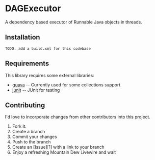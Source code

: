 DAGExecutor
=============

A dependency based executor of Runnable Java objects in threads.


Installation
-----------

    TODO: add a build.xml for this codebase


Requirements
------------

This library requires some external libraries:

* [guava](http://code.google.com/p/guava-libraries/) -- Currently used for some collections support.
* [junit](http://www.junit.org/) -- JUnit for testing



Contributing
------------

I'd love to incorporate changes from other contributors into this project.

1. Fork it.
2. Create a branch
3. Commit your changes
4. Push to the branch
5. Create an [Issue][1] with a link to your branch
6. Enjoy a refreshing Mountain Dew Livewire and wait
